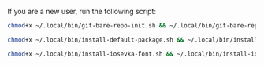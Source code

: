 If you are a new user, run the following script:

```bash
chmod+x ~/.local/bin/git-bare-repo-init.sh && ~/.local/bin/git-bare-repo-init.sh
```

```bash
chmod+x ~/.local/bin/install-default-package.sh && ~/.local/bin/install-default-package.sh
```

```bash
chmod+x ~/.local/bin/install-iosevka-font.sh && ~/.local/bin/install-iosevka-font.sh
```

